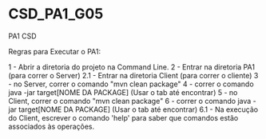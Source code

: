 # CSD_PA1_G05
PA1 CSD

Regras para Executar o PA1:

1 - Abrir a diretoria do projeto na Command Line.
2 - Entrar na diretoria PA1 (para correr o Server)
2.1 - Entrar na diretoria Client (para correr o cliente)
3 - no Server, correr o comando "mvn clean package"
4 - correr o comando java -jar target\[NOME DA PACKAGE] (Usar o tab até encontrar)
5 - no Client, correr o  comando "mvn clean package"
6 - correr o comando java -jar target\[NOME DA PACKAGE] (Usar o tab até encontrar)
6.1 - Na execução do Client, escrever o comando 'help' para saber que comandos estão associados às operações.
